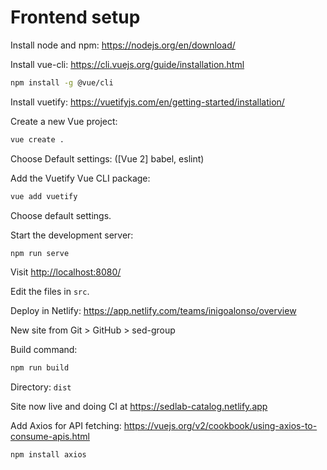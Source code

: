 # Frontend setup

Install node and npm: <https://nodejs.org/en/download/>

Install vue-cli: <https://cli.vuejs.org/guide/installation.html>

``` bash
npm install -g @vue/cli
```

Install vuetify: <https://vuetifyjs.com/en/getting-started/installation/>

Create a new Vue project:

``` bash
vue create .
```

Choose Default settings: ([Vue 2] babel, eslint)

Add the Vuetify Vue CLI package:

``` bash
vue add vuetify
```

Choose default settings.

Start the development server:

``` bash
npm run serve
```

Visit <http://localhost:8080/>

Edit the files in ```src```.

Deploy in Netlify: <https://app.netlify.com/teams/inigoalonso/overview>

New site from Git > GitHub > sed-group

Build command:

```bash
npm run build
```

Directory: `dist`

Site now live and doing CI at <https://sedlab-catalog.netlify.app>

Add Axios for API fetching: <https://vuejs.org/v2/cookbook/using-axios-to-consume-apis.html>

```bash
npm install axios
```

